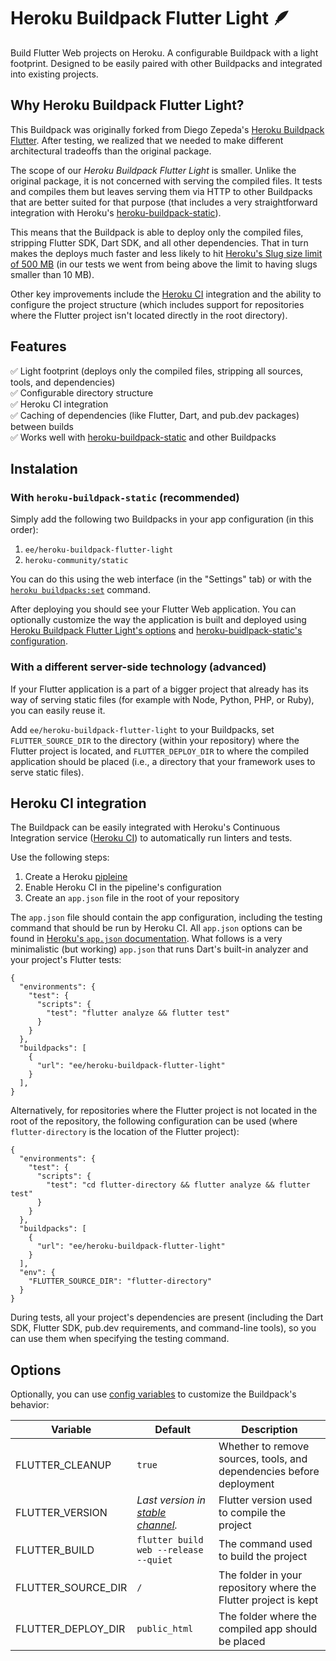 # Heroku Buildpack Flutter Light 🪶
Build Flutter Web projects on Heroku. A configurable Buildpack with a light footprint. Designed to be easily paired with other Buildpacks and integrated into existing projects.

## Why Heroku Buildpack Flutter Light?
This Buildpack was originally forked from Diego Zepeda's [Heroku Buildpack Flutter](https://github.com/diezep/heroku-buildpack-flutter). After testing, we realized that we needed to make different architectural tradeoffs than the original package. 

The scope of our *Heroku Buildpack Flutter Light* is smaller. Unlike the original package, it is not concerned with serving the compiled files. It tests and compiles them but leaves serving them via HTTP to other Buildpacks that are better suited for that purpose (that includes a very straightforward integration with Heroku's [heroku-buildpack-static](https://github.com/heroku/heroku-buildpack-static)).

This means that the Buildpack is able to deploy only the compiled files, stripping Flutter SDK, Dart SDK, and all other dependencies. That in turn makes the deploys much faster and less likely to hit [Heroku's Slug size limit of 500 MB](https://devcenter.heroku.com/articles/slug-compiler#slug-size) (in our tests we went from being above the limit to having slugs smaller than 10 MB).

Other key improvements include the [Heroku CI](https://devcenter.heroku.com/articles/heroku-ci) integration and the ability to configure the project structure (which includes support for repositories where the Flutter project isn't located directly in the root directory).

## Features
✅ Light footprint (deploys only the compiled files, stripping all sources, tools, and dependencies) \
✅ Configurable directory structure \
✅ Heroku CI integration \
✅ Caching of dependencies (like Flutter, Dart, and pub.dev packages) between builds \
✅ Works well with [heroku-buildpack-static](https://github.com/heroku/heroku-buildpack-static) and other Buildpacks

## Instalation
### With `heroku-buildpack-static` (recommended)

Simply add the following two Buildpacks in your app configuration (in this order):

1. `ee/heroku-buildpack-flutter-light`
2. `heroku-community/static`

You can do this using the web interface (in the "Settings" tab) or with the [`heroku buildpacks:set`](https://devcenter.heroku.com/articles/buildpacks#setting-a-buildpack-on-an-application) command.

After deploying you should see your Flutter Web application. You can optionally customize the way the application is built and deployed using [Heroku Buildpack Flutter Light's options](#options) and [heroku-buidlpack-static's configuration](https://github.com/heroku/heroku-buildpack-static#configuration).

### With a different server-side technology (advanced)

If your Flutter application is a part of a bigger project that already has its way of serving static files (for example with Node, Python, PHP, or Ruby), you can easily reuse it.

Add `ee/heroku-buildpack-flutter-light` to your Buildpacks, set `FLUTTER_SOURCE_DIR` to the directory (within your repository) where the Flutter project is located, and `FLUTTER_DEPLOY_DIR` to where the compiled application should be placed (i.e., a directory that your framework uses to serve static files).

## Heroku CI integration
The Buildpack can be easily integrated with Heroku's Continuous Integration service ([Heroku CI](https://devcenter.heroku.com/articles/heroku-ci)) to automatically run linters and tests. 

Use the following steps:

1. Create a Heroku [pipleine](https://devcenter.heroku.com/articles/pipelines)
2. Enable Heroku CI in the pipeline's configuration
3. Create an `app.json` file in the root of your repository

The `app.json` file should contain the app configuration, including the testing command that should be run by Heroku CI. All `app.json` options can be found in [Heroku's `app.json` documentation](https://devcenter.heroku.com/articles/app-json-schema). What follows is a very minimalistic (but working) `app.json` that runs Dart's built-in analyzer and your project's Flutter tests:

```
{
  "environments": {
    "test": {
      "scripts": {
        "test": "flutter analyze && flutter test"
      }
    }
  },
  "buildpacks": [
    {
      "url": "ee/heroku-buildpack-flutter-light"
    }
  ],
}
```

Alternatively, for repositories where the Flutter project is not located in the root of the repository, the following configuration can be used (where `flutter-directory` is the location of the Flutter project):

```
{
  "environments": {
    "test": {
      "scripts": {
        "test": "cd flutter-directory && flutter analyze && flutter test"
      }
    }
  },
  "buildpacks": [
    {
      "url": "ee/heroku-buildpack-flutter-light"
    }
  ],
  "env": {
    "FLUTTER_SOURCE_DIR": "flutter-directory"
  }
}
```

During tests, all your project's dependencies are present (including the Dart SDK, Flutter SDK, pub.dev requirements, and command-line tools), so you can use them when specifying the testing command. 

## Options

Optionally, you can use [config variables](https://devcenter.heroku.com/articles/config-vars) to customize the Buildpack's behavior:

| Variable |  Default        |  Description
|----------|------------------| -------------------|
| FLUTTER_CLEANUP | `true` | Whether to remove sources, tools, and dependencies before deployment |
| FLUTTER_VERSION | *Last version in [stable channel](https://flutter.dev/docs/development/tools/sdk/releases?tab=linux).* | Flutter version used to compile the project
| FLUTTER_BUILD | `flutter build web --release --quiet` | The command used to build the project | 
| FLUTTER_SOURCE_DIR | `/` | The folder in your repository where the Flutter project is kept |
| FLUTTER_DEPLOY_DIR | `public_html` | The folder where the compiled app should be placed |
